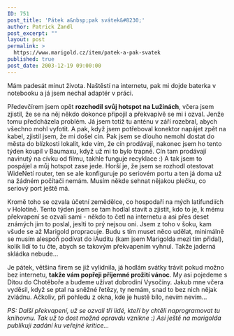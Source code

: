 ```yaml
---
ID: 751
post_title: 'Pátek a&nbsp;pak svátek&#8230;'
author: Patrick Zandl
post_excerpt: ""
layout: post
permalink: >
  https://www.marigold.cz/item/patek-a-pak-svatek
published: true
post_date: 2003-12-19 09:00:00
---
```

<P>Mám padesát minut života. Naštěstí na internetu, pak mi dojde baterka v notebooku a já jsem nechal adaptér v práci. </P>
<P>Předevčírem jsem opět <STRONG>rozchodil svůj hotspot na Lužinách</STRONG>, včera jsem zjistil, že se na něj někdo dokonce připojil a překvapivě se mi i ozval. Jenže tomu předcházela problém. Já jsem totiž tu anténu v září rozebral, abych všechno mohl vyfotit. A pak, když jsem potřeboval konektor napájet zpět na kabel, zjistil jsem, že mi došel cín. Pak jsem se dlouho nemohl dostat do města do blízkosti lokalit, kde vím, že cín prodávají, nakonec jsem ho tento týden koupil v Baumaxu, když už mi to bylo trapné. Cín tam prodávají navinutý na cívku od filmu, takhle funguje recyklace :) A tak jsem to pospájel a můj hotspot zase jede. Horší je, že jsem se rozhodl otestovat WideNetí router, ten se ale konfiguruje po seriovém portu a ten já doma už na žádném počítači nemám. Musím někde sehnat nějakou plečku, co seriový port ještě má.</P>
<P>Kromě toho se ozvala účetní zemědělce, co hospodaří na mých latifundiích v Holotíně. Tento týden jsem se tam hodlal stavit a zjistit, kdo to je, k mému překvapení se ozvali sami - někdo to četl na internetu a asi přes deset známých jim to poslal, jeslti to prý nejsou oni. Jsem z toho v šoku, kam všude se až Marigold propracuje. Budu s tím muset něco udělat, minimálně se musím alespoň podívat do iAuditu (kam jsem Marigolda mezi tím přidal), kolik lidí to tu čte, abych se takovým překvapením vyhnul. Takže jaderná skládka nebude...</P>
<P>Je pátek, většina firem se již vylidnila, já hodlám svátky trávit pokud možno bez internetu, <STRONG>takže vám popřeji příjemné prožití vánoc</STRONG>. My asi pojedeme s Ditou do Chotěboře a budeme užívat dobrodiní Vysočiny. Jakub mne včera vyděsil, když se ptal na sněžné řetězy, ty nemám, snad to bez nich nějak zvládnu. Ačkoliv, při pohledu z okna, kde je hustě bílo, nevím nevím...</P>
<P><EM>PS: Další překvapení, už se ozvali tři lidé, kteří by chtěli naprogramovat tu knihovnu. Tak už to dost možná opravdu vznikne :) Asi ještě na marigolda publikuji zadání ku veřejné kritice...</EM></P>